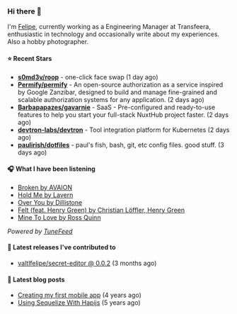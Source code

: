 ### Hi there 👋

I'm [Felipe](https://felipevm.com), currently working as a Engineering Manager at Transfeera, enthusiastic in technology and occasionally write about my experiences. Also a hobby photographer.

#### ⭐ Recent Stars
- **[s0md3v/roop](https://github.com/s0md3v/roop)** - one-click face swap (1 day ago)
- **[Permify/permify](https://github.com/Permify/permify)** - An open-source authorization as a service inspired by Google Zanzibar, designed to build and manage fine-grained and scalable authorization systems for any application. (2 days ago)
- **[Barbapapazes/gavarnie](https://github.com/Barbapapazes/gavarnie)** - SaaS - Pre-configured and ready-to-use features to help you start your full-stack NuxtHub project faster. (2 days ago)
- **[devtron-labs/devtron](https://github.com/devtron-labs/devtron)** - Tool integration platform for Kubernetes (2 days ago)
- **[paulirish/dotfiles](https://github.com/paulirish/dotfiles)** - paul&#39;s fish, bash, git, etc config files. good stuff.  (3 days ago)

#### 🎧 What I have been listening
- [Broken by AVAION](https://open.spotify.com/track/68Pr1RFCmybF7eK7m99a1n)
- [Hold Me by Lavern](https://open.spotify.com/track/4SnuG111QPmgwRmlwhJ4Mg)
- [Over You by Dillistone](https://open.spotify.com/track/7dTkiXLxCLpAquNt3MulYB)
- [Felt (feat. Henry Green) by Christian Löffler, Henry Green](https://open.spotify.com/track/6aZdYHEp6dkDOczK60y41d)
- [Mine To Love by Ross Quinn](https://open.spotify.com/track/0T9qmOvid82TeLi4ZyyA9D)

_Powered by [TuneFeed](https://tunefeed.app?ref=valtlfelipe-gh-profile)_ 

#### 🚀 Latest releases I've contributed to


- [valtlfelipe/secret-editor @ 0.0.2](https://github.com/valtlfelipe/secret-editor/releases/tag/0.0.2) (3 months ago)

#### 📄 Latest blog posts
- [Creating my first mobile app](https://felipevm.com/posts/creating-my-first-mobile-app/) (4 years ago)
- [Using Sequelize With Hapijs](https://felipevm.com/posts/using-sequelize-with-hapijs/) (5 years ago)
